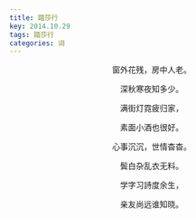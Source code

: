 ```yaml
---
title: 踏莎行
key: 2014.10.29
tags: 踏莎行
categories: 词
---
```


<p align="center">窗外花残，房中人老。
</p>
<p align="center">深秋寒夜知多少。
</p>
<p align="center">满街灯霓疲归家，
</p>
<p align="center">素面小酒也很好。
</p>
<p align="center">心事沉沉，世情杳杳。
</p>
<p align="center">鬓白杂乱衣无料。
</p>
<p align="center">学字习詩度余生，
</p>
<p align="center">亲友尚远谁知晓。
</p>
